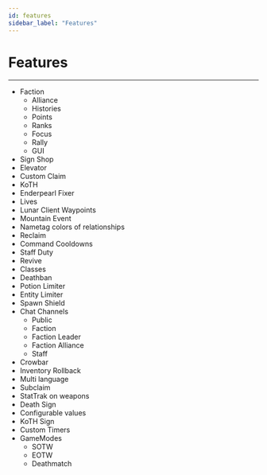 ```yaml
---
id: features
sidebar_label: "Features"
---
```


# Features

***

* Faction 
    * Alliance
    * Histories
    * Points
    * Ranks
    * Focus
    * Rally
    * GUI
* Sign Shop
* Elevator
* Custom Claim
* KoTH
* Enderpearl Fixer
* Lives
* Lunar Client Waypoints
* Mountain Event
* Nametag colors of relationships
* Reclaim
* Command Cooldowns
* Staff Duty
* Revive
* Classes
* Deathban
* Potion Limiter
* Entity Limiter
* Spawn Shield
* Chat Channels
    * Public
    * Faction
    * Faction Leader
    * Faction Alliance
    * Staff
* Crowbar
* Inventory Rollback
* Multi language
* Subclaim
* StatTrak on weapons
* Death Sign
* Configurable values
* KoTH Sign
* Custom Timers
* GameModes
    * SOTW
    * EOTW
    * Deathmatch